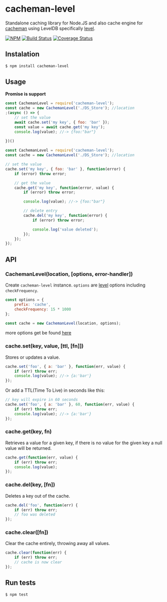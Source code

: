# cacheman-level

Standalone caching library for Node.JS and also cache engine for [cacheman](https://github.com/cayasso/cacheman) using LevelDB specifically [level](https://www.npmjs.com/package/level).

[![NPM](https://nodei.co/npm/cacheman-level.png)](https://nodei.co/npm/cacheman-level/)
[![Build Status](https://travis-ci.org/fengkx/cacheman-level.svg?branch=master)](https://travis-ci.org/fengkx/cacheman-level)
[![Coverage Status](https://coveralls.io/repos/github/fengkx/cacheman-level/badge.svg?branch=master)](https://coveralls.io/github/fengkx/cacheman-level?branch=master)

## Instalation

```bash
$ npm install cacheman-level
```

## Usage

**Promise is support**

```js
const CachemanLevel = require('cacheman-level');
const cache = new CachemanLevel('./DS_Store'); //location
;(async () => {
    // set the value
    await cache.set('my key', { foo: 'bar' });
    const value = await cache.get('my key');
    console.log(value); //-> {foo:"bar"}
    
})()

```


```javascript
const CachemanLevel = require('cacheman-level');
const cache = new CachemanLevel('./DS_Store'); //location

// set the value
cache.set('my key', { foo: 'bar' }, function(error) {
    if (error) throw error;

    // get the value
    cache.get('my key', function(error, value) {
        if (error) throw error;

        console.log(value); //-> {foo:"bar"}

        // delete entry
        cache.del('my key', function(error) {
            if (error) throw error;

            console.log('value deleted');
        });
    });
});
```

## API

### CachemanLevel(location, [options, error-handler])

Create `cacheman-level` instance. `options` are [level](https://www.npmjs.com/package/level) options including `checkFrequency`.

```javascript
const options = {
    prefix: 'cache',
    checkFrequency: 15 * 1000
};

const cache = new CachemanLevel(location, options);
```

more options get be found [here](https://www.npmjs.com/package/leveldown#ctor)

### cache.set(key, value, [ttl, [fn]])

Stores or updates a value.

```javascript
cache.set('foo', { a: 'bar' }, function(err, value) {
    if (err) throw err;
    console.log(value); //-> {a:'bar'}
});
```

Or add a TTL(Time To Live) in seconds like this:

```javascript
// key will expire in 60 seconds
cache.set('foo', { a: 'bar' }, 60, function(err, value) {
    if (err) throw err;
    console.log(value); //-> {a:'bar'}
});
```

### cache.get(key, fn)

Retrieves a value for a given key, if there is no value for the given key a null value will be returned.

```javascript
cache.get(function(err, value) {
    if (err) throw err;
    console.log(value);
});
```

### cache.del(key, [fn])

Deletes a key out of the cache.

```javascript
cache.del('foo', function(err) {
    if (err) throw err;
    // foo was deleted
});
```

### cache.clear([fn])

Clear the cache entirely, throwing away all values.

```javascript
cache.clear(function(err) {
    if (err) throw err;
    // cache is now clear
});
```

## Run tests

```bash
$ npm test
```
